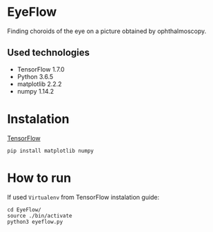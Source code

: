 # EyeFlow
Finding choroids of the eye on a picture obtained by ophthalmoscopy.

## Used technologies
 * TensorFlow 1.7.0
 * Python 3.6.5
 * matplotlib 2.2.2
 * numpy 1.14.2

# Instalation

[TensorFlow](https://www.tensorflow.org/install/)

```
pip install matplotlib numpy
```

# How to run
If used `Virtualenv` from TensorFlow instalation guide:

```
cd EyeFlow/
source ./bin/activate
python3 eyeflow.py
```
